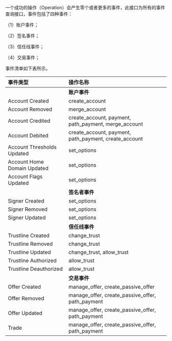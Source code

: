 一个成功的操作（Operation）会产生零个或者更多的事件，此接口为所有的事件查询接口，事件包括了四种事件：

（1）账户事件；

（2）签名事件；

（3）信任线事件；

（4）交易事件；

事件清单如下表所示。

| **事件类型** | **操作名称** |
| :--- | :--- |
|  | **账户事件** |
| Account Created | create\_account |
| Account Removed | merge\_account |
| Account Credited | create\_account, payment, path\_payment, merge\_account |
| Account Debited | create\_account, payment, path\_payment, create\_account |
| Account Thresholds Updated | set\_options |
| Account Home Domain Updated | set\_options |
| Account Flags Updated | set\_options |
|  | **签名者事件** |
| Signer Created | set\_options |
| Signer Removed | set\_options |
| Signer Updated | set\_options |
|  | **信任线事件** |
| Trustline Created | change\_trust |
| Trustline Removed | change\_trust |
| Trustline Updated | change\_trust, allow\_trust |
| Trustline Authorized | allow\_trust |
| Trustline Deauthorized | allow\_trust |
|  | **交易事件** |
| Offer Created | manage\_offer, create\_passive\_offer |
| Offer Removed | manage\_offer, create\_passive\_offer, path\_payment |
| Offer Updated | manage\_offer, create\_passive\_offer, path\_payment |
| Trade | manage\_offer, create\_passive\_offer, path\_payment |

## 



